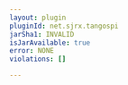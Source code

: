 ```yaml
---
layout: plugin
pluginId: net.sjrx.tangospi
jarSha1: INVALID
isJarAvailable: true
error: NONE
violations: []

---
```

